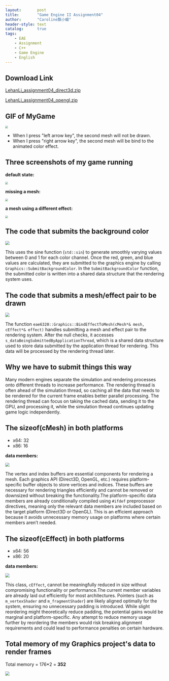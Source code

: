 ```yaml
---
layout:       post
title:        "Game Engine II Assignment04"
author:       "Caroline飘小蝎"
header-style: text
catalog:      true
tags:
    - EAE
    - Assignment
    - C++
    - Game Engine
    - English
---
```


## Download Link

 [LehanLi_assignment04_direct3d.zip](\assets\eae\assignment4\Assignment04_d3d.zip) 

 [LehanLi_assignment04_opengl.zip](\assets\eae\assignment4\Assignment04_OpenGl.zip) 

## GIF of MyGame

<img src="\assets\eae\assignment4\Assignment04.gif" style="zoom:50%;" />

- When I press "left arrow key", the second mesh will not be drawn.
- When I press "right arrow key", the second mesh will be bind to the animated color effect.

## Three screenshots of my game running

**default state:**

<img src="\assets\eae\assignment4\1.png" style="zoom:50%;" />

**missing a mesh:**

<img src="\assets\eae\assignment4\2.png" style="zoom:50%;" />

**a mesh using a different effect:**

<img src="\assets\eae\assignment4\3.png" style="zoom:50%;" />

## The code that submits the background color

<img src="\assets\eae\assignment4\4.png" style="zoom:80%;" />

This uses the sine function (`std::sin`) to generate smoothly varying values between 0 and 1 for each color channel. Once the red, green, and blue values are calculated, they are submitted to the graphics engine by calling `Graphics::SubmitBackgroundColor`. In the `SubmitBackgroundColor` function, the submitted color is written into a shared data structure that the rendering system uses.

## The code that submits a mesh/effect pair to be drawn

<img src="\assets\eae\assignment4\5.png" style="zoom:80%;" />

The function `eae6320::Graphics::BindEffectToMesh(cMesh*& mesh, cEffect*& effect)` handles submitting a mesh and effect pair to the rendering system. After the null checks, it accesses `s_dataBeingSubmittedByApplicationThread`, which is a shared data structure used to store data submitted by the application thread for rendering. This data will be processed by the rendering thread later.

## Why we have to submit things this way

Many modern engines separate the simulation and rendering processes onto different threads to increase performance. The rendering thread is often ahead of the simulation thread, so caching all the data that needs to be rendered for the current frame enables better parallel processing. The rendering thread can focus on taking the cached data, sending it to the GPU, and processing it, while the simulation thread continues updating game logic independently.

## The sizeof(cMesh) in both platforms

- x64: 32
- x86: 16

**data members:**

<img src="\assets\eae\assignment4\6.png" style="zoom:80%;" />

The vertex and index buffers are essential components for rendering a mesh. Each graphics API (Direct3D, OpenGL, etc.) requires platform-specific buffer objects to store vertices and indices. These buffers are necessary for rendering triangles efficiently and cannot be removed or downsized without breaking the functionality.The platform-specific data members are already conditionally compiled using `#ifdef` preprocessor directives, meaning only the relevant data members are included based on the target platform (Direct3D or OpenGL). This is an efficient approach because it avoids unnecessary memory usage on platforms where certain members aren’t needed.

## The sizeof(cEffect) in both platforms

- x64: 56
- x86: 20

**data members:**

<img src="\assets\eae\assignment4\7.png" style="zoom:80%;" />

This class, `cEffect`, cannot be meaningfully reduced in size without compromising functionality or performance.The current member variables are already laid out efficiently for most architectures. Pointers (such as `m_vertexShader` and `m_fragmentShader`) are likely aligned optimally for the system, ensuring no unnecessary padding is introduced. While slight reordering might theoretically reduce padding, the potential gains would be marginal and platform-specific. Any attempt to reduce memory usage further by reordering the members would risk breaking alignment requirements and could lead to performance penalties on certain hardware.

## Total memory of my Graphics project's data to render frames

Total memory = 176*2 = **352**

<img src="\assets\eae\assignment4\8.png" style="zoom:80%;" />
